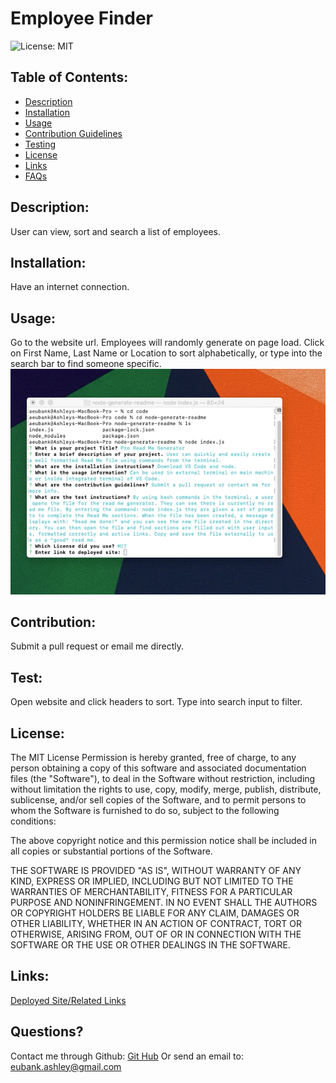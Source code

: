 # Employee Finder  
![License: MIT](https://img.shields.io/badge/License-MIT-green.svg)

## Table of Contents:
* [Description](#Description)
* [Installation](##installation)
* [Usage](##usage)
* [Contribution Guidelines](##contribution)
* [Testing](##test)
* [License](##license)
* [Links](##links)
* [FAQs](##Questions)

## Description:
User can view, sort and search a list of employees.

## Installation:
Have an internet connection.

## Usage:
Go to the website url. Employees will randomly generate on page load. Click on First Name, Last Name or Location to sort alphabetically, or type into the search bar to find someone specific. 
![Terminal Start](./assets/terminal-start.png)

## Contribution:
Submit a pull request or email me directly.

## Test:
Open website and click headers to sort. Type into search input to filter.

## License:
The MIT License 
Permission is hereby granted, free of charge, to any person obtaining a copy of this software and associated documentation files (the "Software"), to deal in the Software without restriction, including without limitation the rights to use, copy, modify, merge, publish, distribute, sublicense, and/or sell copies of the Software, and to permit persons to whom the Software is furnished to do so, subject to the following conditions:

The above copyright notice and this permission notice shall be included in all copies or substantial portions of the Software.

THE SOFTWARE IS PROVIDED "AS IS", WITHOUT WARRANTY OF ANY KIND, EXPRESS OR IMPLIED, INCLUDING BUT NOT LIMITED TO THE WARRANTIES OF MERCHANTABILITY, FITNESS FOR A PARTICULAR PURPOSE AND NONINFRINGEMENT. IN NO EVENT SHALL THE AUTHORS OR COPYRIGHT HOLDERS BE LIABLE FOR ANY CLAIM, DAMAGES OR OTHER LIABILITY, WHETHER IN AN ACTION OF CONTRACT, TORT OR OTHERWISE, ARISING FROM, OUT OF OR IN CONNECTION WITH THE SOFTWARE OR THE USE OR OTHER DEALINGS IN THE SOFTWARE.

## Links:
[Deployed Site/Related Links](https://finding-employees.herokuapp.com/)

## Questions?
Contact me through Github:
[Git Hub](https://github.com/eubank87)
Or send an email to: eubank.ashley@gmail.com
    